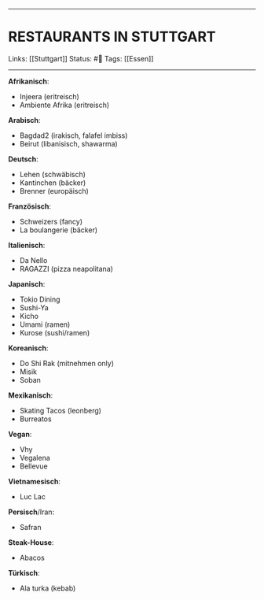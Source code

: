 ___
# RESTAURANTS IN STUTTGART
Links: [[Stuttgart]]
Status: #🌳 
Tags: [[Essen]]

<!--- Created on: 2023.10.30, 16:39 --->

___


**Afrikanisch**:
- Injeera (eritreisch)
- Ambiente Afrika (eritreisch)

**Arabisch**:
- Bagdad2 (irakisch, falafel imbiss)
- Beirut (libanisisch, shawarma)

**Deutsch**:
- Lehen (schwäbisch)
- Kantinchen (bäcker)
- Brenner (europäisch)

**Französisch**:
- Schweizers (fancy)
- La boulangerie (bäcker)

**Italienisch**:
- Da Nello
- RAGAZZI (pizza neapolitana)

**Japanisch**:
- Tokio Dining
- Sushi-Ya
- Kicho
- Umami (ramen)
- Kurose (sushi/ramen)

**Koreanisch**:
- Do Shi Rak (mitnehmen only)
- Misik
- Soban

**Mexikanisch**:
- Skating Tacos (leonberg)
- Burreatos

**Vegan**:
- Vhy
- Vegalena
- Bellevue

**Vietnamesisch**:
- Luc Lac

**Persisch**/Iran:
- Safran

**Steak-House**:
- Abacos

**Türkisch**:
- Ala turka (kebab)









